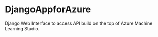 # DjangoAppforAzure
Django Web Interface to access API build on the top of Azure Machine Learning Studio.  
